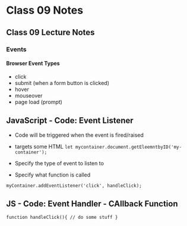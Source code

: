 # Class 09 Notes

## Class 09 Lecture Notes

### Events

#### Browser Event Types

- click
- submit (when a form button is clicked)
- hover
- mouseover
- page load (prompt)

## JavaScript - Code: Event Listener

- Code will be triggered when the event is fired/raised
- targets some HTML
`let mycontainer.document.getEleemntbyID('my-container');`

- Specify the type of event to listen to
- Specify what function is called

`myContainer.addEventListener('click', handleClick);`

## JS - Code: Event Handler - CAllback Function

`function handleClick(){
 // do some stuff
}`

<!-- HOW TO MAKE A FORM IN HTML and some JS -->

<!-- form id="my-form">
    <fieldset>
      <legend>FieldSet Context</legend>
      < Input and labels: 2 options
       Option 1: elements are siblings 
      <label for="firstnName">Name:</label>
      <input id="firstName" type="text" name="firstName">
      < event.target.firstName.value === whatever the user inputs

       Option 2: next label and input field 
      <label>age
        <input type="number" name="age" required>
        <!-- event.target.age.value === whatever the user inputs
      </label>

      <label for="Password">Password></label>
      <input id="password" type="password" name="password">

      <select name="reality-tv" id="reality-tv">
        <option value="default">Pick a Show</option>
        <option value="bh">Beverly Hills</option>
        <option value="bachelor">Bachelor</option>
        <option value="first-sight">Married At First Site</option>
      </select>
      event.target.reality-tv.value         
      can make it so default is not acceptable

      <!-- 
        function handleSubmit(event) {
          event.preventDefault()

          let name = event.target.firstName.value;
          console.log(name);

          let age = +event.target.age.value;
          console.log(age);
        }
        
        let myForm = document.getElementById("my-form");
        myForm.addEventListener('submit', handleSubmit);

      
    </fieldset>
    <button type="submit">submit</button>
  </form> -->